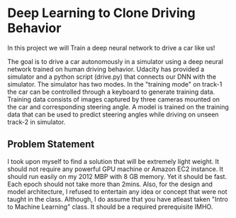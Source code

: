 # Deep Learning to Clone Driving Behavior

In this project we will Train a deep neural network to drive a car like us!

The goal is to drive a car autonomously in a simulator using a deep neural network trained on human driving behavior. Udacity has provided a simulator and a python script (drive.py) that connects our DNN with the simulator. The simulator has two modes. In the "training mode" on track-1 the car can be controlled through a keyboard to generate training data. Training data consists of images captured by three cameras mounted on the car and corresponding steering angle. A model is trained on the training data that can be used to predict steering angles while driving on unseen track-2 in simulator.

## Problem Statement

I took upon myself to find a solution that will be extremely light weight. It should not require any powerful GPU machine or Amazon EC2 instance. It should run easily on my 2012 MBP with 8 GB memory. Yet it should be fast. Each epoch should not take more than 2mins. Also, for the design and model architecture, I refused to entertain any idea or concept that were not taught in the class. Although, I do assume that you have atleast taken "Intro to Machine Learning" class. It should be a required prerequisite IMHO.

